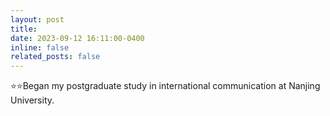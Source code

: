 ```yaml
---
layout: post
title: 
date: 2023-09-12 16:11:00-0400
inline: false
related_posts: false
---
```

⭐⭐Began my postgraduate study in international communication at Nanjing University.

